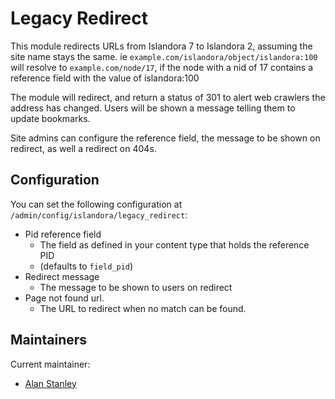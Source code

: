 # Legacy Redirect


This module redirects URLs from Islandora 7 to Islandora 2, assuming the site
name stays the same.
ie `example.com/islandora/object/islandora:100` will resolve to
`example.com/node/17`, if the node with a nid of 17 contains a reference field
with the value of islandora:100

The module will redirect, and return a status of 301 to alert web crawlers the
address has changed.
Users will be shown a message telling them to update bookmarks.

Site admins can configure the reference field, the message to be shown on
redirect, as well a redirect on 404s.

## Configuration
You can set the following configuration at
`/admin/config/islandora/legacy_redirect`:
- Pid reference field
  - The field as defined in your content type that holds the reference PID
  - (defaults to `field_pid`)
- Redirect message
  - The message to be shown to users on redirect
- Page not found url.
  - The URL to redirect when no match can be found.

## Maintainers

Current maintainer:

* [Alan Stanley](https://github.com/ajstanley)

